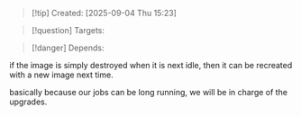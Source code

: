 
>[!tip] Created: [2025-09-04 Thu 15:23]

>[!question] Targets: 

>[!danger] Depends: 

if the image is simply destroyed when it is next idle, then it can be recreated with a new image next time.

basically because our jobs can be long running, we will be in charge of the upgrades.